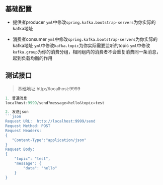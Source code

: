 ## 基础配置

- 提供者producer
  `yml`中修改`spring.kafka.bootstrap-servers`为你实际的kafka地址

- 消费者consumer
  `yml`中修改`spring.kafka.bootstrap-servers`为你实际的kafka地址
  `yml`中修改`kafka.topic`为你实际需要监听的topic
  `yml`中修改`kafka.group`为你的消费分组，相同组内的消费者不会重复消费同一条消息，起到负载均衡的作用

## 测试接口

> 基础地址 http://localhost:9999

```go
1. 普通消息
localhost:9999/send?message=hello&topic=test

2. 发送json
```json
Request URL:  http://localhost:9999/send
Request Method: POST
Request Headers:
{
   "Content-Type":"application/json"
}
Request Body:
{
    "topic": "test",
    "message": {
        "data": "hello"
    }
}
```